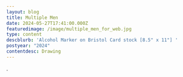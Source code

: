 ```yaml
---
layout: blog
title: Multiple Men
date: 2024-05-27T17:41:00.000Z
featuredimage: /image/multiple_men_for_web.jpg
type: content
descblurb: 'Alcohol Marker on Bristol Card stock [8.5" x 11"] '
postyear: "2024"
contentdesc: Drawing
---
```

.
